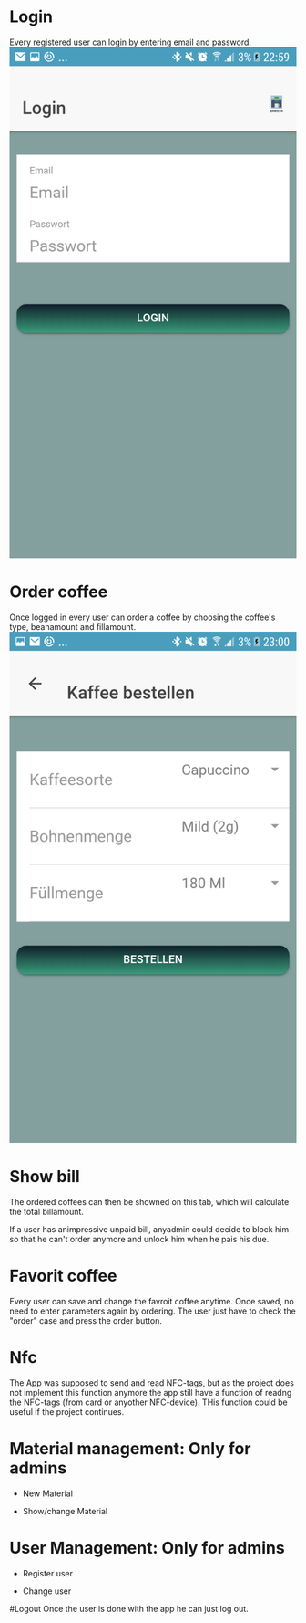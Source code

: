 # Login

Every registered user can login by entering email and password. 
![login](https://github.com/gauggelb/Officebarista/blob/master/frontend/README/Screenshot_20171218-225940.png)

# Order coffee

Once logged in every user can order a coffee by choosing the coffee's type, beanamount and fillamount.
![order](https://github.com/gauggelb/Officebarista/blob/master/frontend/README/Screenshot_20171218-230038.png)

# Show bill

The ordered coffees can then be showned on this tab, which will calculate the total billamount. 

If a user has animpressive unpaid bill, anyadmin could decide to block him so that he can't order anymore and
unlock him when he pais his due.


# Favorit coffee

Every user can save and change the favroit coffee anytime. Once saved, no need to enter parameters again by ordering.
The user just have to check the "order" case and press the order button.

# Nfc

The App was supposed to send and read NFC-tags, but as the project does not implement this function anymore the app 
still have a function of readng the NFC-tags (from card or anyother NFC-device). THis function could be useful if the project continues.

# Material management: Only for admins

 - New Material
 
 - Show/change Material

# User Management: Only for admins
 - Register user
 
 - Change user
 
 #Logout
 Once the user is done with the app he can just log out.

